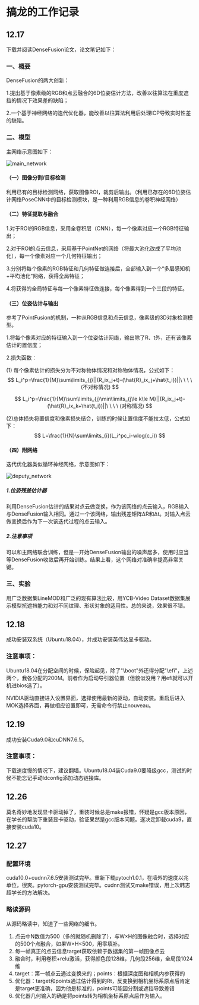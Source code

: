 # 搞龙的工作记录

## 12.17

下载并阅读DenseFusion论文，论文笔记如下：

### 一、概要

DenseFusion的两大创新：

1.提出基于像素级的RGB和点云融合的6D位姿估计方法，改善以往算法在重度遮挡的情况下效果差的缺陷；

2.一个基于神经网络的迭代优化器，能改善以往算法利用后处理ICP导致实时性差的缺陷。

### 二、模型

主网络示意图如下：

![main_network](picts/main_network.png)

#### （一）图像分割/目标检测

利用已有的目标检测网络，获取图像ROI，裁剪后输出。（利用已存在的6D位姿估计网络PoseCNN中的目标检测模块，是一种利用RGB信息的卷积神经网络）

#### （二）特征提取与融合

1.对于ROI的RGB信息，采用全卷积层（CNN），每一个像素对应一个RGB特征输出；

2.对于ROI的点云信息，采用基于PointNet的网络（将最大池化改成了平均池化），每一个像素对应一个几何特征输出；

3.分别将每个像素的RGB特征和几何特征做连接后，全部输入到一个“多层感知机+平均池化”网络，获得全局特征；

4.将获得的全局特征与每一个像素特征做连接，每个像素得到一个三段的特征。

#### （三）位姿估计与输出

参考了PointFusion的机制，一种从RGB信息和点云信息，像素级的3D对象检测模型。

1.将每个像素对应的特征输入到一个位姿估计网络，输出除了R、t外，还有该像素估计的置信度；

2.损失函数：

(1) 每个像素估计的损失分为不对称物体情况和对称物体情况，公式如下：
$$
L_i^p=\frac{1}{M}\sum\limits_{j}||(R_ix_j+t)-(\hat{R}_ix_j+\hat{t_i})||\ \ \ \ (不对称情况)
$$

$$
L_i^p=\frac{1}{M}\sum\limits_{j}\min\limits_{j\le k\le M}||(R_ix_j+t)-(\hat{R}_ix_k+\hat{t_i})||\ \ \ \ (对称情况)
$$

(2)总体损失将置信度和像素损失结合，训练的时候让置信度不能拉太低，公式如下：
$$
L=\frac{1}{N}\sum\limits_{i}(L_i^pc_i-wlog(c_i))
$$

#### （四）附网络

迭代优化器类似循环神经网络，示意图如下：

![deputy_network](picts/deputy_network.png)

##### 1.位姿残差估计器

利用DenseFusion估计的结果对点云做变换，作为该网络的点云输入，RGB输入与DenseFusion输入相同。通过一个该网络，输出残差矩阵ΔR和Δt。对输入点云做变换后作为下一次该迭代过程的点云输入。

##### 2.注意事项

可以和主网络联合训练，但是一开始DenseFusion输出的噪声居多，使用时应当等DenseFusion收敛后再开始训练。结果上看，这个网络对准确率提高非常关键。

### 三、实验

用广泛数据集LineMOD和广泛的现有算法比较，用YCB-Video Dataset数据集展示模型抗遮挡能力和对不同纹理、形状对象的适用性。总的来说，效果很不错。



## 12.18

成功安装双系统（Ubuntu18.04），并成功安装英伟达显卡驱动。

### 注意事项：

Ubuntu18.04在分配空间的时候，保险起见，除了"\boot"外还得分配"\efi"，上述两个，我各分配的200M。前者作为启动导引器位置（但貌似没用？用efi就可以开机进bios选了）。

NVIDIA驱动直接进入设置界面，选择使用最新的驱动，自动安装。重启后进入MOK选择界面，再做相应设置即可，无需命令行禁止nouveau。



## 12.19

成功安装Cuda9.0和cuDNN7.6.5。

### 注意事项：

下载速度慢的情况下，建议翻墙。Ubuntu18.04装Cuda9.0要降级gcc，测试的时候不能忘记手动ldconfig添加动态链接库。


## 12.26

莫名奇妙地发现显卡驱动掉了，重装时候总是make报错，怀疑是gcc版本原因，在学长的帮助下重装显卡驱动，验证果然是gcc版本问题。遂决定卸载cuda9，直接安装cuda10。



## 12.27

### 配置环境

cuda10.0+cudnn7.6.5安装测试完毕。重新下载pytoch1.0.1，在墙外的速度以兆单位，很爽。pytorch-gpu安装测试完毕。cudnn测试又make错误，用上次韩志超学长的方法解决。

### 略读源码

从源码略读中，知道了一些网络的细节。

1. 点云中N数值为500（多的就随机删除了），与W×H的图像融合时，选择对应的500个点融合，如果W×H<500，用零填补。
2. 每一帧真正的点云信息target获取依赖于数据集的第一帧图像点云
3. 融合时，利用卷积+relu激活，获得颜色段128维，几何段256维，全局段1024维
4. target：第一帧点云通过变换来的；points：根据深度图和相机内参获得的
5. 优化器：target和points通过估计得到的Rt，反变换到相机坐标系原点后肯定是target更准确，因为他是标准的，points可能因分割或遮挡导致差错
6. 优化器几何输入的确是将points转为相机坐标系原点后作为输入。

